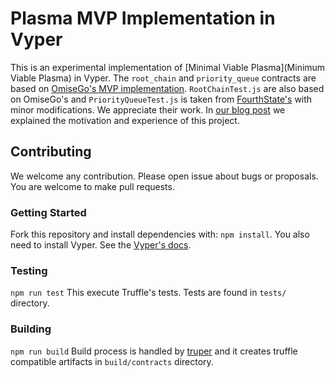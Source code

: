 # Plasma MVP Implementation in Vyper
This is an experimental implementation of [Minimal Viable Plasma](Minimum Viable Plasma) in Vyper.
The `root_chain` and `priority_queue` contracts are based on [OmiseGo's MVP implementation](https://github.com/omisego/plasma-mvp). `RootChainTest.js` are also based on OmiseGo's and `PriorityQueueTest.js` is taken from [FourthState's](https://github.com/FourthState/plasma-mvp-rootchain) with minor modifications. We appreciate their work.
In [our blog post](https://medium.com/@ryuyanakamura/plasma-mvp-implementation-in-vyper-5a3850e5b1b) we explained the motivation and experience of this project.

## Contributing
We welcome any contribution. Please open issue about bugs or proposals. You are welcome to make pull requests.

### Getting Started
Fork this repository and install dependencies with: `npm install`.
You also need to install Vyper. See the [Vyper's docs](https://vyper.readthedocs.io/en/latest/installing-vyper.html).

### Testing
`npm run test`
This execute Truffle's tests. Tests are found in `tests/` directory.

### Building
`npm run build`
Build process is handled by [truper](https://www.npmjs.com/package/truper) and it creates truffle compatible artifacts in `build/contracts` directory.
